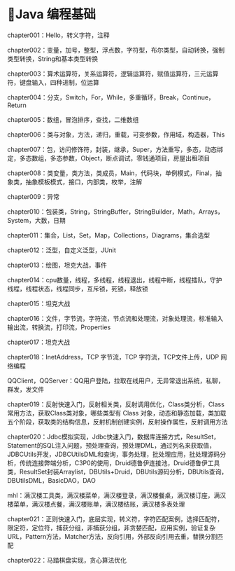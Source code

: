 # 🎄Java 编程基础

chapter001：Hello，转义字符，注释

chapter002：变量，加号，整型，浮点数，字符型，布尔类型，自动转换，强制类型转换，String和基本类型转换

chapter003：算术运算符，关系运算符，逻辑运算符，赋值运算符，三元运算符，键盘输入，四种进制，位运算

chapter004：分支，Switch，For，While，多重循环，Break，Continue，Return

chapter005：数组，冒泡排序，查找，二维数组

chapter006：类与对象，方法，递归，重载，可变参数，作用域，构造器，This

chapter007：包，访问修饰符，封装，继承，Super，方法重写，多态，动态绑定，多态数组，多态参数，Object，断点调试，零钱通项目，房屋出租项目

chapter008：类变量，类方法，类成员，Main，代码块，单例模式，Final，抽象类，抽象模板模式，接口，内部类，枚举，注解

chapter009：异常

chapter010：包装类，String，StringBuffer，StringBuilder，Math，Arrays，System，大数，日期

chapter011：集合，List，Set，Map，Collections，Diagrams，集合选型

chapter012：泛型，自定义泛型，JUnit

chapter013：绘图，坦克大战，事件

chapter014：cpu数量，线程，多线程，线程退出，线程中断，线程插队，守护线程，线程状态，线程同步，互斥锁，死锁，释放锁

chapter015：坦克大战

chapter016：文件，字节流，字符流，节点流和处理流，对象处理流，标准输入输出流，转换流，打印流，Properties

chapter017：坦克大战

chapter018：InetAddress，TCP 字节流，TCP 字符流，TCP文件上传，UDP 网络编程

QQClient，QQServer：QQ用户登陆，拉取在线用户，无异常退出系统，私聊，群发，发文件

chapter019：反射快速入门，反射相关类，反射调用优化，Class类分析，Class常用方法，获取Class类对象，哪些类型有 Class 对象，动态和静态加载，类加载五个阶段，获取类的结构信息，反射机制创建实例，反射操作属性，反射调用方法

chapter020：Jdbc模拟实现，Jdbc快速入门，数据库连接方式，ResultSet，Statement的SQL注入问题，预处理查询，预处理DML，通过列名来获取值，JDBCUtils开发，JDBCUtilsDML和查询，事务处理，批处理应用，批处理源码分析，传统连接弊端分析，C3P0的使用，Druid德鲁伊连接池，Druid德鲁伊工具类，ResultSet封装Arraylist，DBUtils+Druid，DBUtils源码分析，DBUtils查询，DBUtilsDML，BasicDAO，DAO

mhl：满汉楼工具类，满汉楼菜单，满汉楼登录，满汉楼餐桌，满汉楼订座，满汉楼菜单，满汉楼点餐，满汉楼账单，满汉楼结账，满汉楼多表处理

chapter021：正则快速入门，底层实现，转义符，字符匹配案例，选择匹配符，限定符，定位符，捕获分组，非捕获分组，非贪婪匹配，应用实例，验证复杂URL，Pattern方法，Matcher方法，反向引用，外部反向引用去重，替换分割匹配

chapter022：马踏棋盘实现，贪心算法优化
